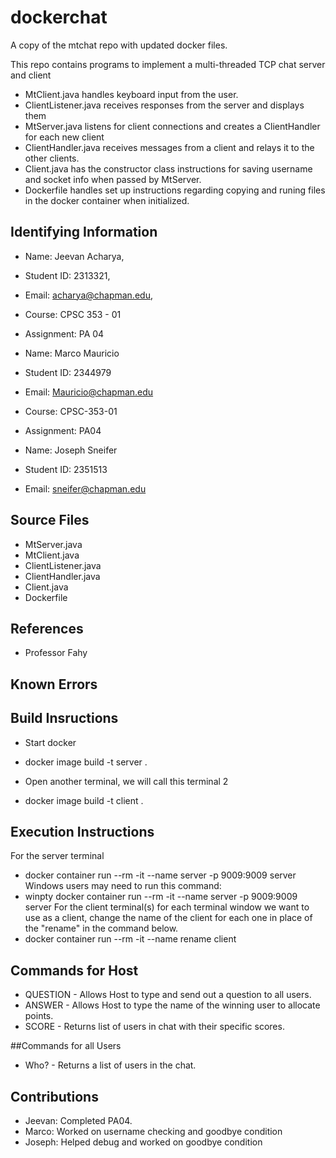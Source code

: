 # dockerchat
A copy of the mtchat repo with updated docker files.

This repo contains programs to implement a multi-threaded TCP chat server and client

* MtClient.java handles keyboard input from the user.
* ClientListener.java receives responses from the server and displays them
* MtServer.java listens for client connections and creates a ClientHandler for each new client
* ClientHandler.java receives messages from a client and relays it to the other clients.
* Client.java has the constructor class instructions for saving username and socket info when passed by MtServer.
* Dockerfile handles set up instructions regarding copying and runing files in the docker container when initialized.


## Identifying Information

* Name: Jeevan Acharya,
* Student ID: 2313321,
* Email: acharya@chapman.edu,
* Course: CPSC 353 - 01
* Assignment: PA 04

* Name: Marco Mauricio
* Student ID: 2344979
* Email: Mauricio@chapman.edu
* Course: CPSC-353-01
* Assignment: PA04

* Name: Joseph Sneifer
* Student ID: 2351513
* Email: sneifer@chapman.edu

## Source Files

* MtServer.java
* MtClient.java
* ClientListener.java
* ClientHandler.java
* Client.java
* Dockerfile

## References

* Professor Fahy

## Known Errors

## Build Insructions

* Start docker
* docker image build -t server .

* Open another terminal, we will call this terminal 2
* docker image build -t client .



## Execution Instructions
For the server terminal
* docker container run --rm -it --name server -p 9009:9009 server
Windows users may need to run this command:
* winpty docker container run --rm -it --name server -p 9009:9009 server
For the client terminal(s)
for each terminal window we want to use as a client, change the name of the client
  for each one in place of the "rename" in the command below.
* docker container run --rm -it --name rename client

## Commands for Host
* QUESTION - Allows Host to type and send out a question to all users.
* ANSWER - Allows Host to type the name of the winning user to allocate points.
* SCORE - Returns list of users in chat with their specific scores.

##Commands for all Users
* Who? - Returns a list of users in the chat.

## Contributions

* Jeevan: Completed PA04.
* Marco: Worked on username checking and goodbye condition
* Joseph: Helped debug and worked on goodbye condition
